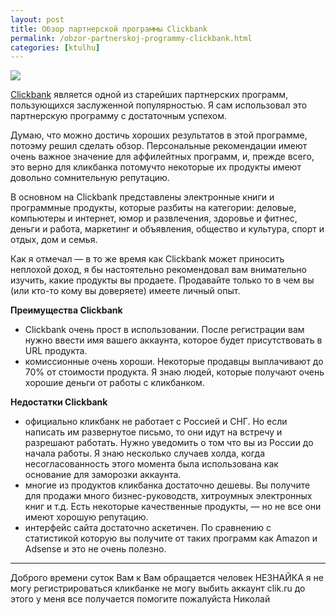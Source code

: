 ```yaml
---
layout: post
title: Обзор партнерской программы Clickbank
permalink: /obzor-partnerskoj-programmy-clickbank.html
categories: [ktulhu]
---
```



		

<a href="http://vadino.reseller.hop.clickbank.net/"><img src="http://www.clickbank.com/images/cb_logo.gif" /></a>




<a href="http://vadino.reseller.hop.clickbank.net/">Clickbank</a> является одной из старейших партнерских программ, пользующихся заслуженной популярностью. Я сам использовал это партнерскую программу с достаточным успехом.




Думаю, что можно достичь хороших результатов в этой программе, потоэму решил сделать обзор. Персональные рекомендации имеют очень важное значение для аффилейтных программ, и, прежде всего, это верно для кликбанка потомучто некоторые их продукты имеют довольно сомнительную репутацию.



<span id="more-28"></span>



В основном на Clickbank представлены электронные книги и программные продукты, которые разбиты на категории: деловые, компьютеры и интернет, юмор и развлечения, здоровье и фитнес, деньги и работа, маркетинг и объявления, общество и культура, спорт и отдых, дом и семья.




Как я отмечал &#8212; в то же время как Clickbank может приносить неплохой доход, я бы настоятельно рекомендовал вам внимательно изучить, какие продукты вы продаете. Продавайте только то в чем вы (или кто-то кому вы доверяете) имеете личный опыт.




<strong>Преимущества Clickbank</strong>


<ul>
<li>Clickbank очень прост в использовании. После регистрации вам нужно ввести имя вашего аккаунта, которое будет присутствовать в URL продукта.
</li>
<li>комиссионные очень хороши. Некоторые продавцы выплачивают до 70% от стоимости продукта. Я знаю людей, которые получают очень хорошие деньги от работы с кликбанком.
</li>
</ul>


<strong>Недостатки Clickbank</strong>


<ul>
<li>официально кликбанк не работает с Россией и СНГ. Но если написать им развернутое письмо, то они идут на встречу и разрешают работать. Нужно уведомить о том что вы из России до начала работы. Я знаю несколько случаев холда, когда несогласованность этого момента была использована как основание для заморозки аккаунта.</li>
<li>многие из продуктов кликбанка достаточно дешевы. Вы получите для продажи много бизнес-руководств, хитроумных электронных книг и т.д. Есть некоторые качественные продукты, &#8212; но не все они имеют хорошую репутацию.</li>
<li>интерфейс сайта достаточно аскетичен. По сравнению с статистикой которую вы получите от таких программ как Amazon и Adsense и это не очень полезно.</li>
</ul>
			<hr/>
Доброго времени суток Вам  к Вам обращается человек НЕЗНАЙКА я не могу регистрироваться кликбанке не могу выбить аккаунт clik.ru до этого у меня все получается помогите пожалуйста Николай

